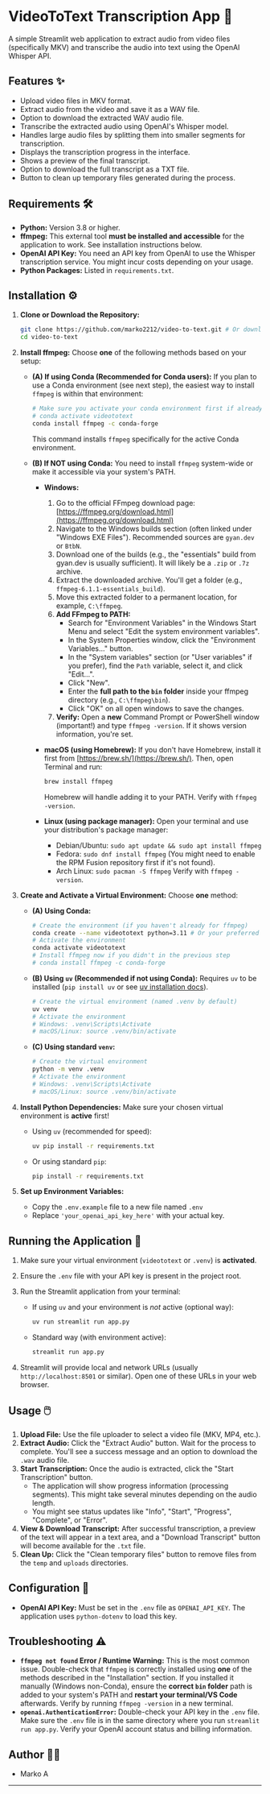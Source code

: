 # VideoToText Transcription App 📝

A simple Streamlit web application to extract audio from video files (specifically MKV) and transcribe the audio into text using the OpenAI Whisper API.

## Features ✨

* Upload video files in MKV format.
* Extract audio from the video and save it as a WAV file.
* Option to download the extracted WAV audio file.
* Transcribe the extracted audio using OpenAI's Whisper model.
* Handles large audio files by splitting them into smaller segments for transcription.
* Displays the transcription progress in the interface.
* Shows a preview of the final transcript.
* Option to download the full transcript as a TXT file.
* Button to clean up temporary files generated during the process.

## Requirements 🛠️

* **Python:** Version 3.8 or higher.
* **ffmpeg:** This external tool **must be installed and accessible** for the application to work. See installation instructions below.
* **OpenAI API Key:** You need an API key from OpenAI to use the Whisper transcription service. You might incur costs depending on your usage.
* **Python Packages:** Listed in `requirements.txt`.

## Installation ⚙️

1. **Clone or Download the Repository:**

    ```bash
    git clone https://github.com/marko2212/video-to-text.git # Or download the ZIP and extract
    cd video-to-text
    ```

2. **Install ffmpeg:** Choose **one** of the following methods based on your setup:

    * **(A) If using Conda (Recommended for Conda users):**
        If you plan to use a Conda environment (see next step), the easiest way to install `ffmpeg` is within that environment:

        ```bash
        # Make sure you activate your conda environment first if already created
        # conda activate videototext
        conda install ffmpeg -c conda-forge
        ```

        This command installs `ffmpeg` specifically for the active Conda environment.

    * **(B) If NOT using Conda:** You need to install `ffmpeg` system-wide or make it accessible via your system's PATH.

        * **Windows:**
            1. Go to the official FFmpeg download page: [https://ffmpeg.org/download.html](https://ffmpeg.org/download.html)
            2. Navigate to the Windows builds section (often linked under "Windows EXE Files"). Recommended sources are `gyan.dev` or `BtbN`.
            3. Download one of the builds (e.g., the "essentials" build from gyan.dev is usually sufficient). It will likely be a `.zip` or `.7z` archive.
            4. Extract the downloaded archive. You'll get a folder (e.g., `ffmpeg-6.1.1-essentials_build`).
            5. Move this extracted folder to a permanent location, for example, `C:\ffmpeg`.
            6. **Add FFmpeg to PATH:**
                * Search for "Environment Variables" in the Windows Start Menu and select "Edit the system environment variables".
                * In the System Properties window, click the "Environment Variables..." button.
                * In the "System variables" section (or "User variables" if you prefer), find the `Path` variable, select it, and click "Edit...".
                * Click "New".
                * Enter the **full path to the `bin` folder** inside your ffmpeg directory (e.g., `C:\ffmpeg\bin`).
                * Click "OK" on all open windows to save the changes.
            7. **Verify:** Open a **new** Command Prompt or PowerShell window (important!) and type `ffmpeg -version`. If it shows version information, you're set.

        * **macOS (using Homebrew):**
            If you don't have Homebrew, install it first from [https://brew.sh/](https://brew.sh/). Then, open Terminal and run:

            ```bash
            brew install ffmpeg
            ```

            Homebrew will handle adding it to your PATH. Verify with `ffmpeg -version`.

        * **Linux (using package manager):**
            Open your terminal and use your distribution's package manager:
            * Debian/Ubuntu: `sudo apt update && sudo apt install ffmpeg`
            * Fedora: `sudo dnf install ffmpeg` (You might need to enable the RPM Fusion repository first if it's not found).
            * Arch Linux: `sudo pacman -S ffmpeg`
            Verify with `ffmpeg -version`.

3. **Create and Activate a Virtual Environment:** Choose **one** method:

    * **(A) Using Conda:**

        ```bash
        # Create the environment (if you haven't already for ffmpeg)
        conda create --name videototext python=3.11 # Or your preferred Python 3.x
        # Activate the environment
        conda activate videototext
        # Install ffmpeg now if you didn't in the previous step
        # conda install ffmpeg -c conda-forge
        ```

    * **(B) Using `uv` (Recommended if not using Conda):**
        Requires `uv` to be installed (`pip install uv` or see [uv installation docs](https://github.com/astral-sh/uv#installation)).

        ```bash
        # Create the virtual environment (named .venv by default)
        uv venv
        # Activate the environment
        # Windows: .venv\Scripts\Activate
        # macOS/Linux: source .venv/bin/activate
        ```

    * **(C) Using standard `venv`:**

        ```bash
        # Create the virtual environment
        python -m venv .venv
        # Activate the environment
        # Windows: .venv\Scripts\Activate
        # macOS/Linux: source .venv/bin/activate
        ```

4. **Install Python Dependencies:**
    Make sure your chosen virtual environment is **active** first!
    * Using `uv` (recommended for speed):

        ```bash
        uv pip install -r requirements.txt
        ```

    * Or using standard `pip`:

        ```bash
        pip install -r requirements.txt
        ```

5. **Set up Environment Variables:**
   * Copy the `.env.example` file to a new file named `.env`
   * Replace `'your_openai_api_key_here'` with your actual key.

## Running the Application 🚀

1. Make sure your virtual environment (`videototext` or `.venv`) is **activated**.
2. Ensure the `.env` file with your API key is present in the project root.
3. Run the Streamlit application from your terminal:
    * If using `uv` and your environment is *not* active (optional way):

        ```bash
        uv run streamlit run app.py
        ```

    * Standard way (with environment active):

        ```bash
        streamlit run app.py
        ```

4. Streamlit will provide local and network URLs (usually `http://localhost:8501` or similar). Open one of these URLs in your web browser.

## Usage 🖱️

1. **Upload File:** Use the file uploader to select a video file (MKV, MP4, etc.).
2. **Extract Audio:** Click the "Extract Audio" button. Wait for the process to complete. You'll see a success message and an option to download the `.wav` audio file.
3. **Start Transcription:** Once the audio is extracted, click the "Start Transcription" button.
    * The application will show progress information (processing segments). This might take several minutes depending on the audio length.
    * You might see status updates like "Info", "Start", "Progress", "Complete", or "Error".
4. **View & Download Transcript:** After successful transcription, a preview of the text will appear in a text area, and a "Download Transcript" button will become available for the `.txt` file.
5. **Clean Up:** Click the "Clean temporary files" button to remove files from the `temp` and `uploads` directories.

## Configuration 🔑

* **OpenAI API Key:** Must be set in the `.env` file as `OPENAI_API_KEY`. The application uses `python-dotenv` to load this key.

## Troubleshooting ⚠️

* **`ffmpeg not found` Error / Runtime Warning:** This is the most common issue. Double-check that `ffmpeg` is correctly installed using **one** of the methods described in the "Installation" section. If you installed it manually (Windows non-Conda), ensure the **correct `bin` folder** path is added to your system's PATH and **restart your terminal/VS Code** afterwards. Verify by running `ffmpeg -version` in a new terminal.
* **`openai.AuthenticationError`:** Double-check your API key in the `.env` file. Make sure the `.env` file is in the same directory where you run `streamlit run app.py`. Verify your OpenAI account status and billing information.

## Author 👨‍💻

* Marko A

---
